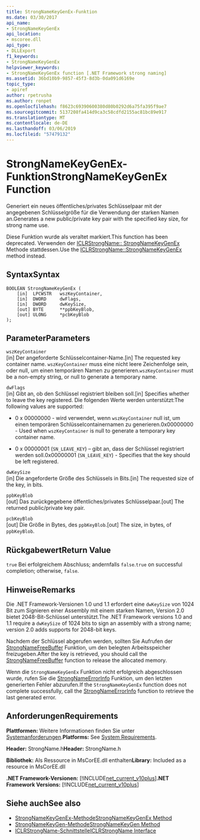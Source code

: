 ```yaml
---
title: StrongNameKeyGenEx-Funktion
ms.date: 03/30/2017
api_name:
- StrongNameKeyGenEx
api_location:
- mscoree.dll
api_type:
- DLLExport
f1_keywords:
- StrongNameKeyGenEx
helpviewer_keywords:
- StrongNameKeyGenEx function [.NET Framework strong naming]
ms.assetid: 36bd10b9-9857-45f3-8d3b-0da091d6169e
topic_type:
- apiref
author: rpetrusha
ms.author: ronpet
ms.openlocfilehash: f8623c69390600380d80b0292d6a75fa395f9ae7
ms.sourcegitcommit: 5137208fa414d9ca3c58cdfd2155ac81bc89e917
ms.translationtype: MT
ms.contentlocale: de-DE
ms.lasthandoff: 03/06/2019
ms.locfileid: "57479132"
---
```

# <a name="strongnamekeygenex-function"></a><span data-ttu-id="54a2c-102">StrongNameKeyGenEx-Funktion</span><span class="sxs-lookup"><span data-stu-id="54a2c-102">StrongNameKeyGenEx Function</span></span>
<span data-ttu-id="54a2c-103">Generiert ein neues öffentliches/privates Schlüsselpaar mit der angegebenen Schlüsselgröße für die Verwendung der starken Namen an.</span><span class="sxs-lookup"><span data-stu-id="54a2c-103">Generates a new public/private key pair with the specified key size, for strong name use.</span></span>  
  
 <span data-ttu-id="54a2c-104">Diese Funktion wurde als veraltet markiert.</span><span class="sxs-lookup"><span data-stu-id="54a2c-104">This function has been deprecated.</span></span> <span data-ttu-id="54a2c-105">Verwenden der [ICLRStrongName:: StrongNameKeyGenEx](../../../../docs/framework/unmanaged-api/hosting/iclrstrongname-strongnamekeygenex-method.md) Methode stattdessen.</span><span class="sxs-lookup"><span data-stu-id="54a2c-105">Use the [ICLRStrongName::StrongNameKeyGenEx](../../../../docs/framework/unmanaged-api/hosting/iclrstrongname-strongnamekeygenex-method.md) method instead.</span></span>  
  
## <a name="syntax"></a><span data-ttu-id="54a2c-106">Syntax</span><span class="sxs-lookup"><span data-stu-id="54a2c-106">Syntax</span></span>  
  
```  
BOOLEAN StrongNameKeyGenEx (  
    [in]  LPCWSTR   wszKeyContainer,  
    [in]  DWORD     dwFlags,  
    [in]  DWORD     dwKeySize,  
    [out] BYTE      **ppbKeyBlob,  
    [out] ULONG     *pcbKeyBlob  
);  
```  
  
## <a name="parameters"></a><span data-ttu-id="54a2c-107">Parameter</span><span class="sxs-lookup"><span data-stu-id="54a2c-107">Parameters</span></span>  
 `wszKeyContainer`  
 <span data-ttu-id="54a2c-108">[in] Der angeforderte Schlüsselcontainer-Name.</span><span class="sxs-lookup"><span data-stu-id="54a2c-108">[in] The requested key container name.</span></span> <span data-ttu-id="54a2c-109">`wszKeyContainer` muss eine nicht leere Zeichenfolge sein, oder null, um einen temporären Namen zu generieren.</span><span class="sxs-lookup"><span data-stu-id="54a2c-109">`wszKeyContainer` must be a non-empty string, or null to generate a temporary name.</span></span>  
  
 `dwFlags`  
 <span data-ttu-id="54a2c-110">[in] Gibt an, ob den Schlüssel registriert bleiben soll.</span><span class="sxs-lookup"><span data-stu-id="54a2c-110">[in] Specifies whether to leave the key registered.</span></span> <span data-ttu-id="54a2c-111">Die folgenden Werte werden unterstützt:</span><span class="sxs-lookup"><span data-stu-id="54a2c-111">The following values are supported:</span></span>  
  
-   <span data-ttu-id="54a2c-112">0 x 00000000 - wird verwendet, wenn `wszKeyContainer` null ist, um einen temporären Schlüsselcontainernamen zu generieren.</span><span class="sxs-lookup"><span data-stu-id="54a2c-112">0x00000000 - Used when `wszKeyContainer` is null to generate a temporary key container name.</span></span>  
  
-   <span data-ttu-id="54a2c-113">0 x 00000001 (`SN_LEAVE_KEY`) – gibt an, dass der Schlüssel registriert werden soll.</span><span class="sxs-lookup"><span data-stu-id="54a2c-113">0x00000001 (`SN_LEAVE_KEY`) - Specifies that the key should be left registered.</span></span>  
  
 `dwKeySize`  
 <span data-ttu-id="54a2c-114">[in] Die angeforderte Größe des Schlüssels in Bits.</span><span class="sxs-lookup"><span data-stu-id="54a2c-114">[in] The requested size of the key, in bits.</span></span>  
  
 `ppbKeyBlob`  
 <span data-ttu-id="54a2c-115">[out] Das zurückgegebene öffentliches/privates Schlüsselpaar.</span><span class="sxs-lookup"><span data-stu-id="54a2c-115">[out] The returned public/private key pair.</span></span>  
  
 `pcbKeyBlob`  
 <span data-ttu-id="54a2c-116">[out] Die Größe in Bytes, des `ppbKeyBlob`.</span><span class="sxs-lookup"><span data-stu-id="54a2c-116">[out] The size, in bytes, of `ppbKeyBlob`.</span></span>  
  
## <a name="return-value"></a><span data-ttu-id="54a2c-117">Rückgabewert</span><span class="sxs-lookup"><span data-stu-id="54a2c-117">Return Value</span></span>  
 <span data-ttu-id="54a2c-118">`true` Bei erfolgreichem Abschluss; andernfalls `false`.</span><span class="sxs-lookup"><span data-stu-id="54a2c-118">`true` on successful completion; otherwise, `false`.</span></span>  
  
## <a name="remarks"></a><span data-ttu-id="54a2c-119">Hinweise</span><span class="sxs-lookup"><span data-stu-id="54a2c-119">Remarks</span></span>  
 <span data-ttu-id="54a2c-120">Die .NET Framework-Versionen 1.0 und 1.1 erfordert eine `dwKeySize` von 1024 Bit zum Signieren einer Assembly mit einem starken Namen, Version 2.0 bietet 2048-Bit-Schlüssel unterstützt.</span><span class="sxs-lookup"><span data-stu-id="54a2c-120">The .NET Framework versions 1.0 and 1.1 require a `dwKeySize` of 1024 bits to sign an assembly with a strong name; version 2.0 adds supports for 2048-bit keys.</span></span>  
  
 <span data-ttu-id="54a2c-121">Nachdem der Schlüssel abgerufen werden, sollten Sie Aufrufen der [StrongNameFreeBuffer](../../../../docs/framework/unmanaged-api/strong-naming/strongnamefreebuffer-function.md) Funktion, um den belegten Arbeitsspeicher freizugeben.</span><span class="sxs-lookup"><span data-stu-id="54a2c-121">After the key is retrieved, you should call the [StrongNameFreeBuffer](../../../../docs/framework/unmanaged-api/strong-naming/strongnamefreebuffer-function.md) function to release the allocated memory.</span></span>  
  
 <span data-ttu-id="54a2c-122">Wenn die `StrongNameKeyGenEx` Funktion nicht erfolgreich abgeschlossen wurde, rufen Sie die [StrongNameErrorInfo](../../../../docs/framework/unmanaged-api/strong-naming/strongnameerrorinfo-function.md) Funktion, um den letzten generierten Fehler abzurufen.</span><span class="sxs-lookup"><span data-stu-id="54a2c-122">If the `StrongNameKeyGenEx` function does not complete successfully, call the [StrongNameErrorInfo](../../../../docs/framework/unmanaged-api/strong-naming/strongnameerrorinfo-function.md) function to retrieve the last generated error.</span></span>  
  
## <a name="requirements"></a><span data-ttu-id="54a2c-123">Anforderungen</span><span class="sxs-lookup"><span data-stu-id="54a2c-123">Requirements</span></span>  
 <span data-ttu-id="54a2c-124">**Plattformen:** Weitere Informationen finden Sie unter [Systemanforderungen](../../../../docs/framework/get-started/system-requirements.md).</span><span class="sxs-lookup"><span data-stu-id="54a2c-124">**Platforms:** See [System Requirements](../../../../docs/framework/get-started/system-requirements.md).</span></span>  
  
 <span data-ttu-id="54a2c-125">**Header:** StrongName.h</span><span class="sxs-lookup"><span data-stu-id="54a2c-125">**Header:** StrongName.h</span></span>  
  
 <span data-ttu-id="54a2c-126">**Bibliothek:** Als Ressource in MsCorEE.dll enthalten</span><span class="sxs-lookup"><span data-stu-id="54a2c-126">**Library:** Included as a resource in MsCorEE.dll</span></span>  
  
 <span data-ttu-id="54a2c-127">**.NET Framework-Versionen:** [!INCLUDE[net_current_v10plus](../../../../includes/net-current-v10plus-md.md)]</span><span class="sxs-lookup"><span data-stu-id="54a2c-127">**.NET Framework Versions:** [!INCLUDE[net_current_v10plus](../../../../includes/net-current-v10plus-md.md)]</span></span>  
  
## <a name="see-also"></a><span data-ttu-id="54a2c-128">Siehe auch</span><span class="sxs-lookup"><span data-stu-id="54a2c-128">See also</span></span>
- [<span data-ttu-id="54a2c-129">StrongNameKeyGenEx-Methode</span><span class="sxs-lookup"><span data-stu-id="54a2c-129">StrongNameKeyGenEx Method</span></span>](../../../../docs/framework/unmanaged-api/hosting/iclrstrongname-strongnamekeygenex-method.md)
- [<span data-ttu-id="54a2c-130">StrongNameKeyGen-Methode</span><span class="sxs-lookup"><span data-stu-id="54a2c-130">StrongNameKeyGen Method</span></span>](../../../../docs/framework/unmanaged-api/hosting/iclrstrongname-strongnamekeygen-method.md)
- [<span data-ttu-id="54a2c-131">ICLRStrongName-Schnittstelle</span><span class="sxs-lookup"><span data-stu-id="54a2c-131">ICLRStrongName Interface</span></span>](../../../../docs/framework/unmanaged-api/hosting/iclrstrongname-interface.md)
